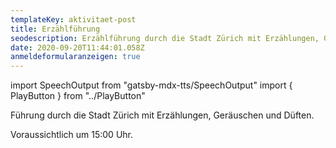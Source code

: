 ```yaml
---
templateKey: aktivitaet-post
title: Erzählführung
seodescription: Erzählführung durch die Stadt Zürich mit Erzählungen, Geräuschen und Düften.
date: 2020-09-20T11:44:01.058Z
anmeldeformularanzeigen: true
---
```

import SpeechOutput from "gatsby-mdx-tts/SpeechOutput"
import { PlayButton } from "../PlayButton"

<SpeechOutput id="aktivitaet-erzaehlfuehrung" customPlayButton={PlayButton}>

Führung durch die Stadt Zürich mit Erzählungen, Geräuschen und Düften.

Voraussichtlich um 15:00 Uhr.

</SpeechOutput>